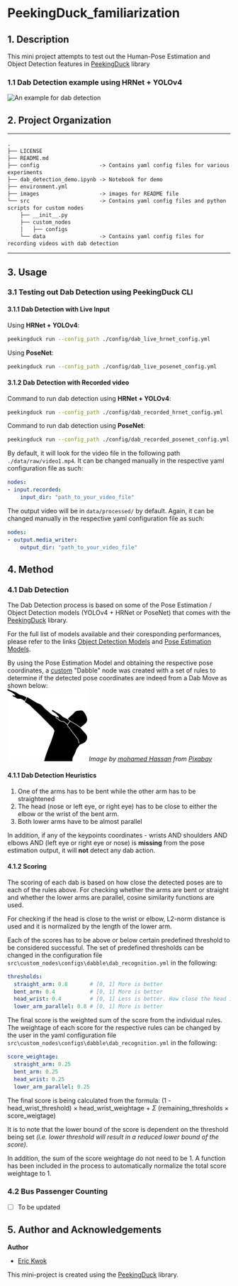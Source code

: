 # PeekingDuck_familiarization
## 1. Description

This mini project attempts to test out the Human-Pose Estimation and Object Detection features in [PeekingDuck](https://github.com/aimakerspace/PeekingDuck) library

### 1.1 Dab Detection example using HRNet + YOLOv4
![An example for dab detection](./images/dab_detection.gif)

## 2. Project Organization
------------
    .
    ├── LICENSE
    ├── README.md
    ├── config                   -> Contains yaml config files for various experiments
    ├── dab_detection_demo.ipynb -> Notebook for demo
    ├── environment.yml
    ├── images                   -> images for README file
    └── src                      -> Contains yaml config files and python scripts for custom nodes
        ├── __init__.py
        ├── custom_nodes         
        │   ├── configs          
        └── data                 -> Contains yaml config files for recording videos with dab detection
--------

## 3. Usage
### 3.1 Testing out Dab Detection using PeekingDuck CLI 
#### 3.1.1 Dab Detection with Live Input
Using __HRNet + YOLOv4__:
```bash
peekingduck run --config_path ./config/dab_live_hrnet_config.yml
```
Using __PoseNet__:
```bash
peekingduck run --config_path ./config/dab_live_posenet_config.yml
```

#### 3.1.2 Dab Detection with Recorded video
Command to run dab detection using __HRNet + YOLOv4__:
```bash
peekingduck run --config_path ./config/dab_recorded_hrnet_config.yml
```
Command to run dab detection using __PoseNet__:
```bash
peekingduck run --config_path ./config/dab_recorded_posenet_config.yml
```
By default, it will look for the video file in the following path ```./data/raw/video1.mp4```. It can be changed manually in the respective yaml configuration file as such:
```yaml
nodes:
- input.recorded:
    input_dir: "path_to_your_video_file"
```
The output video will be in ```data/processed/``` by default. Again, it can be changed manually in the respective yaml configuration file as such:
```yaml
nodes:
- output.media_writer:
    output_dir: "path_to_your_video_file"
```

## 4. Method
### 4.1 Dab Detection
The Dab Detection process is based on some of the Pose Estimation / Object Detection models (YOLOv4 + HRNet or PoseNet) that comes with the [PeekingDuck](https://github.com/aimakerspace/PeekingDuck) library. 

For the full list of models available and their coresponding performances, please refer to the links [Object Detection Models](https://peekingduck.readthedocs.io/en/stable/resources/01a_object_detection.html#general-object-detection-ids) and [Pose Estimation Models](https://peekingduck.readthedocs.io/en/stable/resources/01b_pose_estimation.html#whole-body-keypoint-ids).

By using the Pose Estimation Model and obtaining the respective pose coordinates, a [custom](https://peekingduck.readthedocs.io/en/stable/getting_started/03_custom_nodes.html#) "Dabble" node was created with a set of rules to determine if the detected pose coordinates are indeed from a Dab Move as shown below:
<br><img src="./images/dabbing.png" alt="A Dabbing dance move" width=180>
_Image by <a href="https://pixabay.com/users/mohamed_hassan-5229782/?utm_source=link-attribution&amp;utm_medium=referral&amp;utm_campaign=image&amp;utm_content=5185246">mohamed Hassan</a> from <a href="https://pixabay.com/?utm_source=link-attribution&amp;utm_medium=referral&amp;utm_campaign=image&amp;utm_content=5185246">Pixabay</a>_ <br>

#### 4.1.1 Dab Detection Heuristics
1. One of the arms has to be bent while the other arm has to be straightened
2. The head (nose or left eye, or right eye) has to be close to either the elbow or the wrist of the bent arm.
3. Both lower arms have to be almost parallel

In addition, if any of the keypoints coordinates - wrists AND shoulders AND elbows AND (left eye or right eye or nose) is __missing__ from the pose estimation output, it will __not__ detect any dab action.

#### 4.1.2 Scoring
The scoring of each dab is based on how close the detected poses are to each of the rules above. For checking whether the arms are bent or straight and whether the lower arms are parallel, cosine similarity functions are used. 

For checking if the head is close to the wrist or elbow, L2-norm distance is used and it is normalized by the length of the lower arm. 

Each of the scores has to be above or below certain predefined threshold to be considered successful. The set of predefined thresholds can be changed in the configuration file ```src\custom_nodes\configs\dabble\dab_recognition.yml``` in the following:
```yaml
thresholds:
  straight_arm: 0.8       # [0, 1] More is better
  bent_arm: 0.4           # [0, 1] More is better
  head_wrist: 0.4         # [0, 1] Less is better. How close the head is to either the wrist or elbow
  lower_arm_parallel: 0.8 # [0, 1] More is better
```
The final score is the weighted sum of the score from the individual rules. The weightage of each score for the respective rules can be changed by the user in the yaml configuration file ```src\custom_nodes\configs\dabble\dab_recognition.yml``` in the following:
```yaml
score_weightage: 
  straight_arm: 0.25
  bent_arm: 0.25
  head_wrist: 0.25
  lower_arm_parallel: 0.25
```
The final score is being calculated from the formula: (1 - head_wrist_threshold) $\times$ head_wrist_weightage + $\Sigma$ (remaining_thresholds $\times$ score_weigtage)

It is to note that the lower bound of the score is dependent on the threshold being set _(i.e. lower threshold will result in a reduced lower bound of the score)_.

In addition, the sum of the score weightage do not need to be 1. A function has been included in the process to automatically normalize the total score weightage to 1.

### 4.2 Bus Passenger Counting
- [ ] To be updated  

## 5. Author and Acknowledgements
**Author**
* [Eric Kwok](https://github.com/eric-kwok-nt)

This mini-project is created using the [PeekingDuck](https://github.com/aimakerspace/PeekingDuck) library.


